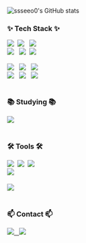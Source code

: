 <!--타이틀 부분-->
<div align="center">
<!--사진 추가하기 -->
</div>

![ssseeo0's GitHub stats](https://github-readme-stats.vercel.app/api?username=ssseeo0&show_icons=true&theme=cobalt)


<!--내용 부분-->
<h3>✨ Tech Stack ✨</h3>
<div>
  <img src="https://img.shields.io/badge/react-20232a.svg?style=for-the-badge&logo=react&logoColor=61DAFB" />&nbsp
    <img src="https://img.shields.io/badge/Next.js-000000?style=for-the-badge&logo=Next.js&logoColor=white"> &nbsp
  <img src="https://img.shields.io/badge/javascript-F7DF1E.svg?style=for-the-badge&logo=javascript&logoColor=20232a" />&nbsp
</div>

<div>
  <img src="https://img.shields.io/badge/TypeScript-3178C6?style=for-the-badge&logo=TypeScript&logoColor=white"> &nbsp
   <img src="https://img.shields.io/badge/html5-E34F26.svg?style=for-the-badge&logo=html5&logoColor=white" />&nbsp
  <img src="https://img.shields.io/badge/css3-1572B6.svg?style=for-the-badge&logo=css3&logoColor=white" />&nbsp
</div>

<br>

<div>
  <img src="https://img.shields.io/badge/tailwindcss-1daabb.svg?style=for-the-badge&logo=tailwind-css&logoColor=white" /> &nbsp
  <img src="https://img.shields.io/badge/Sass-CC6699?style=for-the-badge&logo=sass&logoColor=white" /> &nbsp
  <img src="https://img.shields.io/badge/react--hook--form-663399?style=for-the-badge&logo=react&logoColor=white"> &nbsp
</div>

<div>
   <img src="https://img.shields.io/badge/jQuery-0769AD?style=for-the-badge&logo=jquery&logoColor=white"> &nbsp
  <img src="https://img.shields.io/badge/eslint-4B32C3?style=for-the-badge&logo=eslint&logoColor=white"> &nbsp 
  <img src="https://img.shields.io/badge/prettier-F7B93E?style=for-the-badge&logo=prettier&logoColor=white"> &nbsp
</div>

<br>

<h3>📚 Studying 📚</h3>
<div>
  <img src="https://img.shields.io/badge/React%20Query-FF4154?style=for-the-badge&logo=react%20query&logoColor=white" />&nbsp
</div>

<br>

<h3>🛠 Tools 🛠</h3>
<div>
  <img src="https://img.shields.io/badge/git-F05033.svg?style=for-the-badge&logo=git&logoColor=white" />&nbsp
  <img src="https://img.shields.io/badge/github-181717.svg?style=for-the-badge&logo=github&logoColor=white" />&nbsp
  <img src="https://img.shields.io/badge/Notion-F3F3F3.svg?style=for-the-badge&logo=notion&logoColor=black" />&nbsp
</div>

<div>
  <img src="https://img.shields.io/badge/Discord-5B61EE?style=for-the-badge&logo=Discord&logoColor=white" /> &nbsp
</div>

<br>

<div>
  <img src="https://img.shields.io/badge/VSCode-2C2C32.svg?style=for-the-badge&logo=visual-studio-code&logoColor=22ABF3" /> &nbsp
</div>

<br>

<h3>📫 Contact 📫</h3>
<div>
  <a href="https://ssseeo0.tistory.com/">
   <img src="https://img.shields.io/badge/Tistory-000000?style=for-the-badge&logo=Tistory&logoColor=white"> &nbsp
  </a>
    <img
      src="https://img.shields.io/badge/rlatjdud9188@naver.com-D14836?style=for-the-badge&logo=gmail&logoColor=white"/> &nbsp
</div>
